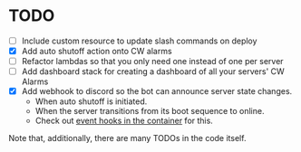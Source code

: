 # TODO

- [ ] Include custom resource to update slash commands on deploy
- [x] Add auto shutoff action onto CW alarms
- [ ] Refactor lambdas so that you only need one instead of one per server
- [ ] Add dashboard stack for creating a dashboard of all your servers' CW Alarms
- [x] Add webhook to discord so the bot can announce server state changes.
  - When auto shutoff is initiated.
  - When the server transitions from its boot sequence to online.
  - Check out [event hooks in the container](https://github.com/lloesche/valheim-server-docker#notify-on-discord) for this.

Note that, additionally, there are many TODOs in the code itself.
